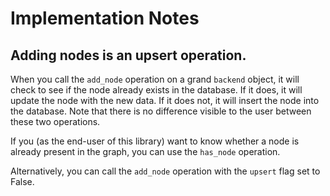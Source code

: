# Implementation Notes

<!-- A series of collapsible markdown accordions, using <details> and <summary> -->

<h2>Adding nodes is an upsert operation.</h2>

When you call the `add_node` operation on a grand `backend` object, it will check to see if the node already exists in the database. If it does, it will update the node with the new data. If it does not, it will insert the node into the database. Note that there is no difference visible to the user between these two operations.

If you (as the end-user of this library) want to know whether a node is already present in the graph, you can use the `has_node` operation.

Alternatively, you can call the `add_node` operation with the `upsert` flag set to False.
